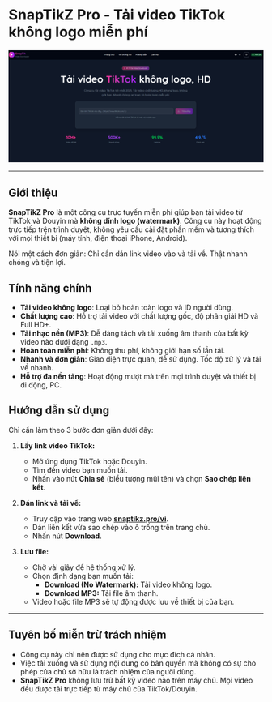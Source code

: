 # SnapTikZ Pro - Tải video TikTok không logo miễn phí

<img src="./snap-tik-fe/public/images/image-1.png" alt="Ảnh minh họa công cụ SnapTikZ Pro" width="800" />

---

## Giới thiệu

**SnapTikZ Pro** là một công cụ trực tuyến miễn phí giúp bạn tải video từ TikTok và Douyin mà **không dính logo (watermark)**. Công cụ này hoạt động trực tiếp trên trình duyệt, không yêu cầu cài đặt phần mềm và tương thích với mọi thiết bị (máy tính, điện thoại iPhone, Android).

Nói một cách đơn giản: Chỉ cần dán link video vào và tải về. Thật nhanh chóng và tiện lợi.

## Tính năng chính

- **Tải video không logo**: Loại bỏ hoàn toàn logo và ID người dùng.
- **Chất lượng cao**: Hỗ trợ tải video với chất lượng gốc, độ phân giải HD và Full HD+.
- **Tải nhạc nền (MP3)**: Dễ dàng tách và tải xuống âm thanh của bất kỳ video nào dưới dạng `.mp3`.
- **Hoàn toàn miễn phí**: Không thu phí, không giới hạn số lần tải.
- **Nhanh và đơn giản**: Giao diện trực quan, dễ sử dụng. Tốc độ xử lý và tải về nhanh.
- **Hỗ trợ đa nền tảng**: Hoạt động mượt mà trên mọi trình duyệt và thiết bị di động, PC.

## Hướng dẫn sử dụng

Chỉ cần làm theo 3 bước đơn giản dưới đây:

1.  **Lấy link video TikTok:**

    - Mở ứng dụng TikTok hoặc Douyin.
    - Tìm đến video bạn muốn tải.
    - Nhấn vào nút **Chia sẻ** (biểu tượng mũi tên) và chọn **Sao chép liên kết**.

2.  **Dán link và tải về:**

    - Truy cập vào trang web [**snaptikz.pro/vi**](https://snaptikz.pro/vi).
    - Dán liên kết vừa sao chép vào ô trống trên trang chủ.
    - Nhấn nút **Download**.

3.  **Lưu file:**
    - Chờ vài giây để hệ thống xử lý.
    - Chọn định dạng bạn muốn tải:
      - **Download (No Watermark):** Tải video không logo.
      - **Download MP3:** Tải file âm thanh.
    - Video hoặc file MP3 sẽ tự động được lưu về thiết bị của bạn.

---

## Tuyên bố miễn trừ trách nhiệm

- Công cụ này chỉ nên được sử dụng cho mục đích cá nhân.
- Việc tải xuống và sử dụng nội dung có bản quyền mà không có sự cho phép của chủ sở hữu là trách nhiệm của người dùng.
- **SnapTikZ Pro** không lưu trữ bất kỳ video nào trên máy chủ. Mọi video đều được tải trực tiếp từ máy chủ của TikTok/Douyin.

